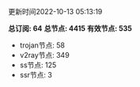 更新时间2022-10-13 05:13:19

**总订阅: 64**
**总节点: 4415**
**有效节点: 535**
- trojan节点: 58
- v2ray节点: 349
- ss节点: 125
- ssr节点: 3

